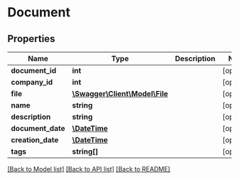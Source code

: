 # Document

## Properties
Name | Type | Description | Notes
------------ | ------------- | ------------- | -------------
**document_id** | **int** |  | [optional] 
**company_id** | **int** |  | [optional] 
**file** | [**\Swagger\Client\Model\File**](File.md) |  | [optional] 
**name** | **string** |  | [optional] 
**description** | **string** |  | [optional] 
**document_date** | [**\DateTime**](\DateTime.md) |  | [optional] 
**creation_date** | [**\DateTime**](\DateTime.md) |  | [optional] 
**tags** | **string[]** |  | [optional] 

[[Back to Model list]](../README.md#documentation-for-models) [[Back to API list]](../README.md#documentation-for-api-endpoints) [[Back to README]](../README.md)


